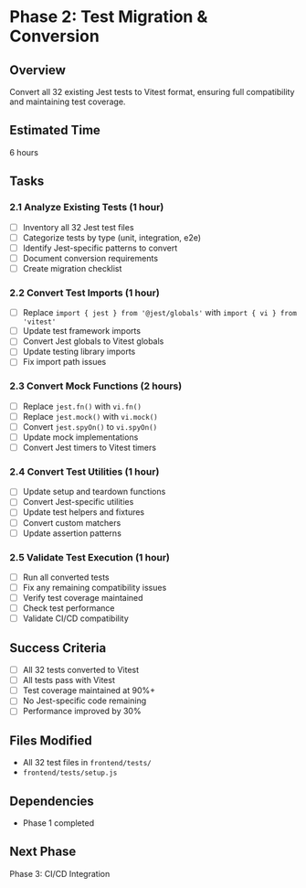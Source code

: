 # Phase 2: Test Migration & Conversion

## Overview
Convert all 32 existing Jest tests to Vitest format, ensuring full compatibility and maintaining test coverage.

## Estimated Time
6 hours

## Tasks

### 2.1 Analyze Existing Tests (1 hour)
- [ ] Inventory all 32 Jest test files
- [ ] Categorize tests by type (unit, integration, e2e)
- [ ] Identify Jest-specific patterns to convert
- [ ] Document conversion requirements
- [ ] Create migration checklist

### 2.2 Convert Test Imports (1 hour)
- [ ] Replace `import { jest } from '@jest/globals'` with `import { vi } from 'vitest'`
- [ ] Update test framework imports
- [ ] Convert Jest globals to Vitest globals
- [ ] Update testing library imports
- [ ] Fix import path issues

### 2.3 Convert Mock Functions (2 hours)
- [ ] Replace `jest.fn()` with `vi.fn()`
- [ ] Replace `jest.mock()` with `vi.mock()`
- [ ] Convert `jest.spyOn()` to `vi.spyOn()`
- [ ] Update mock implementations
- [ ] Convert Jest timers to Vitest timers

### 2.4 Convert Test Utilities (1 hour)
- [ ] Update setup and teardown functions
- [ ] Convert Jest-specific utilities
- [ ] Update test helpers and fixtures
- [ ] Convert custom matchers
- [ ] Update assertion patterns

### 2.5 Validate Test Execution (1 hour)
- [ ] Run all converted tests
- [ ] Fix any remaining compatibility issues
- [ ] Verify test coverage maintained
- [ ] Check test performance
- [ ] Validate CI/CD compatibility

## Success Criteria
- [ ] All 32 tests converted to Vitest
- [ ] All tests pass with Vitest
- [ ] Test coverage maintained at 90%+
- [ ] No Jest-specific code remaining
- [ ] Performance improved by 30%

## Files Modified
- All 32 test files in `frontend/tests/`
- `frontend/tests/setup.js`

## Dependencies
- Phase 1 completed

## Next Phase
Phase 3: CI/CD Integration
